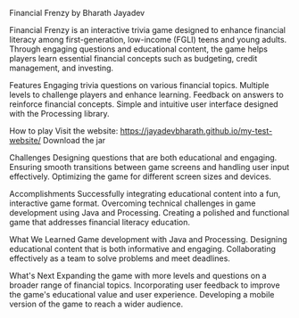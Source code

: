 Financial Frenzy by Bharath Jayadev

Financial Frenzy is an interactive trivia game designed to enhance financial literacy among first-generation, low-income (FGLI) teens and young adults. Through engaging questions and educational content, the game helps players learn essential financial concepts such as budgeting, credit management, and investing.

Features
Engaging trivia questions on various financial topics.
Multiple levels to challenge players and enhance learning.
Feedback on answers to reinforce financial concepts.
Simple and intuitive user interface designed with the Processing library.

How to play
Visit the website: https://jayadevbharath.github.io/my-test-website/
Download the jar

Challenges
Designing questions that are both educational and engaging.
Ensuring smooth transitions between game screens and handling user input effectively.
Optimizing the game for different screen sizes and devices.

Accomplishments
Successfully integrating educational content into a fun, interactive game format.
Overcoming technical challenges in game development using Java and Processing.
Creating a polished and functional game that addresses financial literacy education.

What We Learned
Game development with Java and Processing.
Designing educational content that is both informative and engaging.
Collaborating effectively as a team to solve problems and meet deadlines.

What's Next
Expanding the game with more levels and questions on a broader range of financial topics.
Incorporating user feedback to improve the game's educational value and user experience.
Developing a mobile version of the game to reach a wider audience.

